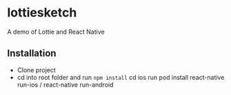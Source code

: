 # lottiesketch
A demo of Lottie and React Native

## Installation

* Clone project
* cd into root folder and run `npm install`
cd ios
run pod install
react-native run-ios / react-native run-android
